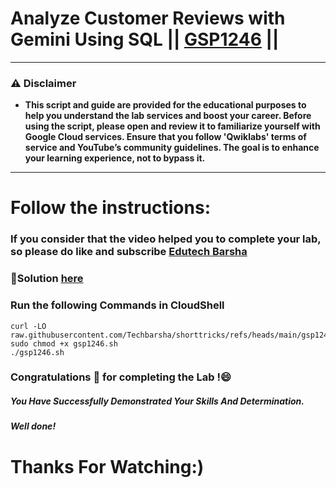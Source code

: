 # Analyze Customer Reviews with Gemini Using SQL || [GSP1246](https://www.cloudskillsboost.google/focuses/600?parent=catalog) ||

---
### ⚠️ Disclaimer
- **This script and guide are provided for  the educational purposes to help you understand the lab services and boost your career. Before using the script, please open and review it to familiarize yourself with Google Cloud services. Ensure that you follow 'Qwiklabs' terms of service and YouTube’s community guidelines. The goal is to enhance your learning experience, not to bypass it.**
---
# Follow the instructions:
### If you consider that the video helped you to complete your lab, so please do like and subscribe [Edutech Barsha](https://www.youtube.com/@edutechbarsha)

### 🔗Solution [here](https://youtu.be/3pKbQPqIhCY)

### Run the following Commands in CloudShell

```
curl -LO raw.githubusercontent.com/Techbarsha/shorttricks/refs/heads/main/gsp1246.sh
sudo chmod +x gsp1246.sh
./gsp1246.sh
```

### Congratulations 🎉 for completing the Lab !😄

##### *You Have Successfully Demonstrated Your Skills And Determination.*

#### *Well done!*

# Thanks For Watching:)
